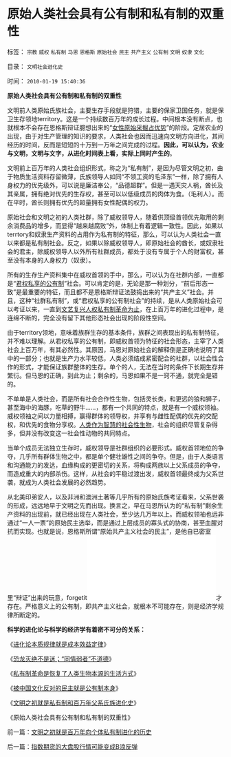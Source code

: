 # 原始人类社会具有公有制和私有制的双重性

标签： `宗教` `威权` `私有制` `马恩` `恩格斯` `原始社会` `民主` `共产主义` `公有制` `文明` `奴隶` `文化` 

目录： `文明社会进化史`

时间： `2010-01-19 15:40:36`

**原始人类社会具有公有制和私有制的双重性**

文明前人类原始氏族社会，主要生存手段就是狩猎，主要的保家卫国任务，就是保卫生存领地territory。这是一个持续数百万年的成长过程。中间根本没有断点，也就根本不会存在恩格斯辩证臆想出来的“[女性原始采掘占优势](../../../2009/4/28/用阶段性社会发展史理解人类社会是误读社会进化.md)”的阶段。定居农业的出现，由于对生产管理的知识的要求，人类社会也因而迅速向文明方向进化，其间经历的时间，反而是短短的十万到一万年之间完成的过程。**因此，可以认为，农业与文明，文明与文字，从进化时间表上看，实际上同时产生的**。

文明前上百万年的人类社会组织形式，称之为“私有制”，是因为尽管文明之初，由于物质生活资料存留微薄，氏族领导人如同“不领工资的毛泽东”一样，除了拥有人身权力的优先级外，可以说是廉洁奉公，“品德超群”。但是一遇天灾人祸，酋长及其亲属，拥有绝对优先的生存权，甚至可以以低级成员的肉体为食。（毛利人）。而在平时，酋长则拥有优先的超量拥有女性配偶的权力。

原始社会和文明之初的人类社群，除了威权领导人，随着供顶级首领优先取用的剩余消费品的增多，而显得“越来越腐败”外，体制上有着逻辑一致性。因此，如果以terrtory和奴隶生产资料的占用作为私有制的特征，那么，可以认为人类社会一直以来都是私有制社会。反之，如果以除威权领导人，即原始社会的酋长，或奴隶社会的君主，除威权领导人以外所有社群成员，都处于没有专属于个人的财富权，甚至没有本身的人身权力（奴隶）。

所有的生存生产资料集中在威权首领的手中，那么，可以认为在社群内部，一直都是“[君权私享的公有制](../../../2009/9/14/历史蒙太奇的反垄断和社会主义公有制.md)”社会。可以肯定的是，无论是那一种划分，“前后形态一致”是最重要的特征，而且都不是恩格斯辩证法鼓捣出来的“共产主义”社会。并且，这种“社群私有制”，或“君权私享的公有制社会”的持续，是从人类原始社会可以考证以来，一直到[文艺复兴人权私有制革命为止](http://blog.sina.com.cn/s/blog_5563a64d0100fr7q.html)，在上百万年的进化过程中，是连绵不断的，完全没有留下其他形态社会出现的阶段性空间。

由于territory领地，意味着族群生存的基本条件，族群之间表现出的私有制特征，并不难以理解。从君权私享的公有制，即威权首领为特征的社会形态，主宰了人类社会上百万年，有其必然性。其原因，马恩对原始社会的解释倒是正确地说明了其中的一部分；也就是生产力水平较低，人类必须结成紧密配合的社群，以社会性合作的形式，才能保证族群整体的生存。单个的人，无法在当时的条件下长期生存并繁衍。但马恩的正确，到此为止；剩余的，马恩如果不是一窍不通，就完全是错的。

不单单是人类社会，而是所有社会合作性生物，包括灵长类，和更远的狼和狮子，甚至海中的海豚，吃草的野牛……，都有一个共同的特点，就是有一个威权领袖。威权领袖之间以力量相搏，赢得群体的领导权，并享有与雌性配偶的优先的交配权，和优先的食物分享权。[人类作为智慧的社会性生物](../../../2009/4/20/人性本私来源于生物进化论的生物属性.md)，社会的组织尽管复杂得多，但并没有改变这一社会性动物的共同特点。

当单个成员无法独立生存时，威权领导是社群组织的必要形式。威权首领地位的争夺，几乎所有群体生物之中，都是单个健壮雄性之间的争夺。但是，由于人类语言和沟通能力的发达，血缘构成的更密切的关系，将构成两族以上父系成员的争夺，而造成重大的内部杀伤。这样，从社会的平稳过渡出发，威权首领最终成为父系世袭，就成为人类社会发展的必然趋势。

从北美印弟安人，以及非洲和澳洲土著等几乎所有的原始氏族考证看来，父系世袭的形成，远远地早于文明之先而出现。换言之，早在马恩所认为的“私有制”剩余生产资料的出现前，就已经出现在人类社会，至少达几万年以上。而威权领袖也远非通过“一人一票”的原始民主选举，而是通过上层成员的寡头式的协商，甚至血腥对抗而实现。也就是说，恩格斯所谓“原始共产主义社会的民主”，是他自已密室里“辩证”出来的玩意，forgetit![严格意义上的私有制，只是在资本主义的公民社会](../../../2009/10/30/社会主义，资本主义和公民主义.md)才存在。严格意义上的公有制，即共产主义社会，就根本不可能存在，则是经济学规律所断定的。

**科学的进化论与科学的经济学有着密不可分的关系：**

《[进化论本质规律就是成本效益定律](../../../2010/1/15/进化论本质规律就是成本效益定律.md)》

《[恐龙灭绝不是迷；“同情弱者”不道德](../../../2010/1/18/恐龙灭绝不是迷；“同情弱者”不道德.md)》

《[私有制革命是恢复了人类生物本源的生活方式](../../../2010/1/18/私有制革命是恢复了人类生物本源的生活方式.md)》

《[被中国文化反对的民主就是公有制本身](../../../2010/1/18/被中国文化反对的民主就是公有制本身.md)》

《[文明之初就是私有制和百万年父系氏族进化史](../../../2010/1/19/文明之初就是百万年向个体私有制进化的历史.md)》

《原始人类社会具有公有制和私有制的双重性》



前一篇：[文明之初就是百万年向个体私有制进化的历史](../../../2010/1/19/文明之初就是百万年向个体私有制进化的历史.md)

后一篇：[指数期货的大盘股行情可能变成B浪反弹](../../../2010/1/20/指数期货的大盘股行情可能变成B浪反弹.md)